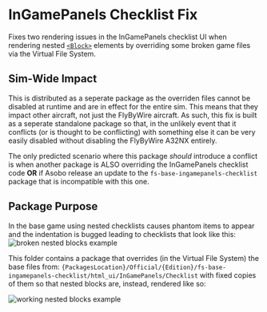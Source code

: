 # InGamePanels Checklist Fix

Fixes two rendering issues in the InGamePanels checklist UI when rendering nested [`<Block>`](https://docs.flightsimulator.com/html/Content_Configuration/Checklists/#h7) elements by overriding some broken game files via the Virtual File System.

## Sim-Wide Impact

This is distributed as a seperate package as the overriden files cannot be disabled at runtime and are in effect for the entire sim. This means that they impact other aircraft, not just the FlyByWire aircraft. As such, this fix is built as a seperate standalone package so that, in the unlikely event that it conflicts (or is thought to be conflicting) with something else it can be very easily disabled without disabling the FlyByWire A32NX entirely.

The only predicted scenario where this package *should* introduce a conflict is when another package is ALSO overriding the InGamePanels checklist code **OR** if Asobo release an update to the `fs-base-ingamepanels-checklist` package that is incompatible with this one.

## Package Purpose

In the base game using nested checklists causes phantom items to appear and the indentation is bugged leading to checklists that look like this:
![broken nested blocks example](https://user-images.githubusercontent.com/10442662/211322530-9b1946a9-c360-4218-ad5a-225c130d45a0.png)

This folder contains a package that overrides (in the Virtual File System) the base files from: `{PackagesLocation}/Official/{Edition}/fs-base-ingamepanels-checklist/html_ui/InGamePanels/Checklist` with fixed copies of them so that nested blocks are, instead, rendered like so:

![working nested blocks example](https://user-images.githubusercontent.com/10442662/211322762-6ea92b0a-41ec-4106-b6ad-d6788bdd4336.png)